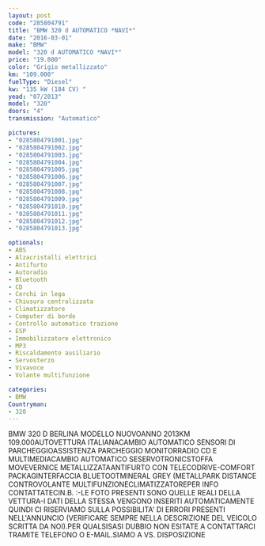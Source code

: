 ```yaml
---
layout: post
code: "285804791"
title: "BMW 320 d AUTOMATICO *NAVI*"
date: "2016-03-01"
make: "BMW"
model: "320 d AUTOMATICO *NAVI*"
price: "19.800"
color: "Grigio metallizzato"
km: "109.000"
fuelType: "Diesel"
kw: "135 kW (184 CV) "
yead: "07/2013"
model: "320"
doors: "4"
transmission: "Automatico"

pictures:
- "0285804791001.jpg"
- "0285804791002.jpg"
- "0285804791003.jpg"
- "0285804791004.jpg"
- "0285804791005.jpg"
- "0285804791006.jpg"
- "0285804791007.jpg"
- "0285804791008.jpg"
- "0285804791009.jpg"
- "0285804791010.jpg"
- "0285804791011.jpg"
- "0285804791012.jpg"
- "0285804791013.jpg"

optionals:
- ABS
- Alzacristalli elettrici
- Antifurto
- Autoradio
- Bluetooth
- CD
- Cerchi in lega
- Chiusura centralizzata
- Climatizzatore
- Computer di bordo
- Controllo automatico trazione
- ESP
- Immobilizzatore elettronico
- MP3
- Riscaldamento ausiliario
- Servosterzo
- Vivavoce
- Volante multifunzione

categories:
- BMW
Countryman:
- 320
---
```

BMW 320 D BERLINA MODELLO NUOVOANNO 2013KM 109.000AUTOVETTURA ITALIANACAMBIO AUTOMATICO SENSORI DI PARCHEGGIOASSISTENZA PARCHEGGIO MONITORRADIO CD E MULTIMEDIACAMBIO AUTOMATICO SESERVOTRONICSTOFFA MOVEVERNICE METALLIZZATAANTIFURTO CON TELECODRIVE-COMFORT PACKAGINTERFACCIA BLUETOOTMINERAL GREY (METALLPARK DISTANCE CONTROVOLANTE MULTIFUNZIONECLIMATIZZATOREPER INFO CONTATTATECIN.B. :-LE FOTO PRESENTI SONO QUELLE REALI DELLA VETTURA-I DATI DELLA STESSA VENGONO INSERITI AUTOMATICAMENTE QUINDI CI RISERVIAMO SULLA POSSIBILITA' DI ERRORI PRESENTI NELL'ANNUNCIO (VERIFICARE SEMPRE NELLA DESCRIZIONE DEL VEICOLO SCRITTA DA NOI).PER QUALSISASI DUBBIO NON ESITATE A CONTATTARCI TRAMITE TELEFONO O E-MAIL.SIAMO A VS. DISPOSIZIONE